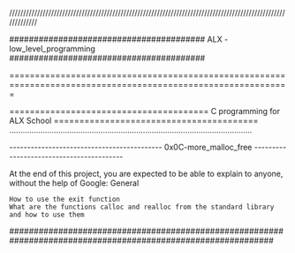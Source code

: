/////////////////////////////////////////////////////////////////////////////////////////////////////////////

######################################## ALX - low_level_programming ########################################

=============================================================================================================

======================================= C programming for ALX School ========================================
.............................................................................................................

------------------------------------------- 0x0C-more_malloc_free -----------------------------------------



At the end of this project, you are expected to be able to explain to anyone, without the help of Google:
General
   
    How to use the exit function
    What are the functions calloc and realloc from the standard library and how to use them

##############################################################################################################